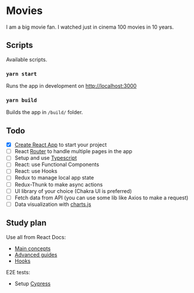 # Movies

I am a big movie fan. I watched just in cinema 100 movies in 10 years.

## Scripts

Available scripts.

### `yarn start`

Runs the app in development on [http://localhost:3000](http://localhost:3000)

### `yarn build`

Builds the app in `/build/` folder.

## Todo

- [x] [Create React App](https://github.com/facebook/create-react-app) to start your project
- [ ] React [Router](https://github.com/ReactTraining/react-router) to handle multiple pages in the app
- [ ] Setup and use [Typescript](https://www.typescriptlang.org/)
- [ ] React: use Functional Components
- [ ] React: use Hooks
- [ ] Redux to manage local app state
- [ ] Redux-Thunk to make async actions
- [ ] UI library of your choice (Chakra UI is preferred)
- [ ] Fetch data from API (you can use some lib like Axios to make a request)
- [ ] Data visualization with [charts.js](https://www.chartjs.org/)

## Study plan

Use all from React Docs: 

- [Main concepts](https://reactjs.org/docs/hello-world.html)
- [Advanced guides](https://reactjs.org/docs/accessibility.html)
- [Hooks](https://reactjs.org/docs/hooks-intro.html)

E2E tests:

- Setup [Cypress](https://docs.cypress.io/)